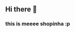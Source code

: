 ## Hi there 👋
### this is meeee shopinha :p
<!--
**shopinha/shopinha** is a ✨ _special_ ✨ repository because its `README.md` (this file) appears on your GitHub profile.

Here are some ideas to get you started:

:p
- 🔭 I’m currently working on ...
- 🌱 I’m currently learning ...
- 👯 I’m looking to collaborate on ...
- 🤔 I’m looking for help with ...
- 💬 Ask me about ...
- 📫 How to reach me: ...
- 😄 Pronouns: ...
- ⚡ Fun fact: ...
-->
